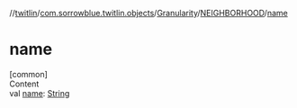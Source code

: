 //[twitlin](../../../index.md)/[com.sorrowblue.twitlin.objects](../../index.md)/[Granularity](../index.md)/[NEIGHBORHOOD](index.md)/[name](name.md)



# name  
[common]  
Content  
val [name](name.md): [String](https://kotlinlang.org/api/latest/jvm/stdlib/kotlin/-string/index.html)  



